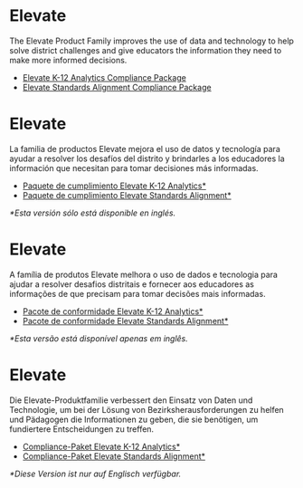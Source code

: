 <div class="lang EN">

# Elevate

The Elevate Product Family improves the use of data and technology to help solve district challenges and give educators the information they need to make more informed decisions.

- [Elevate K-12 Analytics Compliance Package](https://inst.bid/elevate/k12-analytics/dl)
- [Elevate Standards Alignment Compliance Package](https://inst.bid/elevate/standards-alignment/dl)

</div>
<div class="lang ES_LA">

# Elevate

La familia de productos Elevate mejora el uso de datos y tecnología para ayudar a resolver los desafíos del distrito y brindarles a los educadores la información que necesitan para tomar decisiones más informadas.

- [Paquete de cumplimiento Elevate K-12 Analytics*](https://inst.bid/elevate/k12-analytics/dl/es)
- [Paquete de cumplimiento Elevate Standards Alignment*](https://inst.bid/elevate/standards-alignment/dl/es)

_*Esta versión sólo está disponible en inglés._

</div>
<div class="lang PT_BR">

# Elevate

A família de produtos Elevate melhora o uso de dados e tecnologia para ajudar a resolver desafios distritais e fornecer aos educadores as informações de que precisam para tomar decisões mais informadas.

- [Pacote de conformidade Elevate K-12 Analytics*](https://inst.bid/elevate/k12-analytics/dl/pt)
- [Pacote de conformidade Elevate Standards Alignment*](https://inst.bid/elevate/standards-alignment/dl/pt)

_*Esta versão está disponível apenas em inglês._

</div>
<div class="lang DE">

# Elevate

Die Elevate-Produktfamilie verbessert den Einsatz von Daten und Technologie, um bei der Lösung von Bezirksherausforderungen zu helfen und Pädagogen die Informationen zu geben, die sie benötigen, um fundiertere Entscheidungen zu treffen.

- [Compliance-Paket Elevate K-12 Analytics*](https://inst.bid/elevate/k12-analytics/dl/de)
- [Compliance-Paket Elevate Standards Alignment*](https://inst.bid/elevate/standards-alignment/dl/de)

_*Diese Version ist nur auf Englisch verfügbar._


</div>
